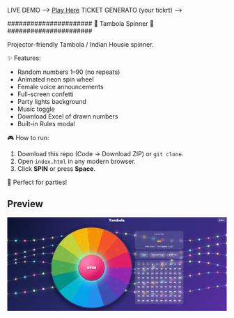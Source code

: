 LIVE DEMO -->   [Play Here](https://mandeepkoursardarni.github.io/Tambola/)
TICKET GENERATO (your tickrt) --> 

######################
🎉 Tambola Spinner 🎉
######################

Projector-friendly Tambola / Indian Housie spinner.

✨ Features:
- Random numbers 1–90 (no repeats)
- Animated neon spin wheel
- Female voice announcements
- Full-screen confetti
- Party lights background
- Music toggle
- Download Excel of drawn numbers
- Built-in Rules modal

🎮 How to run:
1. Download this repo (Code → Download ZIP) or `git clone`.
2. Open `index.html` in any modern browser.
3. Click **SPIN** or press **Space**.

🎤 Perfect for parties!

## Preview

![Tambola Screenshot](Tambola.png)



